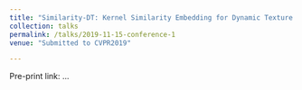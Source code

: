 ```yaml
---
title: "Similarity-DT: Kernel Similarity Embedding for Dynamic Texture Synthesis"
collection: talks
permalink: /talks/2019-11-15-conference-1
venue: "Submitted to CVPR2019"

---
```

Pre-print link: ...
